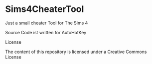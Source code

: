 # Sims4CheaterTool
Just a small cheater Tool for The Sims 4


Source Code ist written for AutoHotKey


License

The content of this repository is licensed under a Creative Commons License
